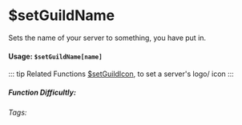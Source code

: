 # $setGuildName
Sets the name of your server to something, you have put in.

#### Usage: `$setGuildName[name]`

::: tip Related Functions
[$setGuildIcon](../Server/setGuildIcon.md), to set a server's logo/ icon
:::


##### Function Difficultly: <Badge type="tip" text="Easy" vertical="middle" /> 
###### Tags: <Badge type="tip" text="guild name" vertical="middle" /> <Badge type="tip" text="server name" vertical="middle" /> <Badge type="tip" text="server title" vertical="middle" />